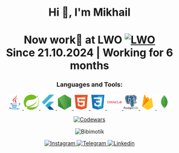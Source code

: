 <h1 align="center">Hi 👋, I'm Mikhail</h1>
<h1 align="center">Now work💼 at LWO 
  <a href="https://lwo.by" target="_blank"> <img src="https://firebasestorage.googleapis.com/v0/b/project-486c6.firebasestorage.app/o/lwo-logo.png?alt=media&token=89d6c1b2-0c82-4ada-8f4e-033e99ac1947" alt="LWO" width="40" height="40"/> </a> 
  <br>Since 21.10.2024 | Working for <span id="work-duration">6 months</span>
</h1>
<h3 align="center">Languages and Tools:</h3>
<p align="center"> 
  <a href="https://www.java.com" target="_blank"> <img src="https://raw.githubusercontent.com/devicons/devicon/master/icons/java/java-original.svg" alt="java" width="40" height="40"/> </a> 
  <a href="https://www.spring.com" target="_blank"> <img src="https://raw.githubusercontent.com/devicons/devicon/master/icons/spring/spring-original.svg" alt="spring" width="40" height="40"/> </a> 
  <a href="https://flutter.dev" target="_blank"> <img src="https://raw.githubusercontent.com/devicons/devicon/master/icons/flutter/flutter-original.svg" alt="flutter" width="40" height="40"/> </a> 
  <a href="https://nodejs.org" target="_blank"> <img src="https://raw.githubusercontent.com/devicons/devicon/master/icons/nodejs/nodejs-original.svg" alt="nodejs" width="40" height="40"/> </a> 
  <a href="https://www.w3.org/html/" target="_blank"> <img src="https://raw.githubusercontent.com/devicons/devicon/master/icons/html5/html5-original.svg" alt="html5" width="40" height="40"/> </a> 
  <a href="https://www.w3schools.com/css/" target="_blank"> <img src="https://raw.githubusercontent.com/devicons/devicon/master/icons/css3/css3-original.svg" alt="css3" width="40" height="40"/> </a> 
  <a href="https://www.oracle.com" target="_blank"> <img src="https://raw.githubusercontent.com/devicons/devicon/master/icons/oracle/oracle-original.svg" alt="oracle" width="40" height="40"/> </a> 
  <a href="https://www.postgresql.org" target="_blank"> <img src="https://raw.githubusercontent.com/devicons/devicon/master/icons/postgresql/postgresql-original-wordmark.svg" alt="postgresql" width="40" height="40"/> </a> 
  <a href="https://firebase.google.com/" target="_blank"> <img src="https://raw.githubusercontent.com/devicons/devicon/master/icons/firebase/firebase-original.svg" alt="firebase" width="40" height="40"/> </a> 
  <a href="https://www.mongodb.com/" target="_blank"> <img src="https://raw.githubusercontent.com/devicons/devicon/master/icons/mongodb/mongodb-original.svg" alt="html5" width="40" height="40"/> </a> 
</p>
<p align="center">
  <a href="https://www.codewars.com/users/Bibimotik" target="_blank"> <img src="https://www.codewars.com/users/Bibimotik/badges/large" alt="Codewars"/> </a> 
</p>
<p align="center">
  <img align="center" src="https://github-readme-stats.vercel.app/api/top-langs/?username=Bibimotik&layout=donut&theme=radical" alt="Bibimotik" />
</p>
<div align="center" id="badges">
  <a align="center" href="https://www.instagram.com/bibim0tik/">
    <img src="https://img.shields.io/badge/Instagram-orange?style=for-the-badge&logo=instagram&logoColor=white" alt="Instagram"/>
  </a>
  <a align="center" href="https://www.linkedin.com/in/mikhail-bankuzau-2519201ba/">
    <img src="https://img.shields.io/badge/Telegram-blue?style=for-the-badge&logo=telegram&logoColor=white" alt="Telegram"/>
  </a>
  <a align="center" href="https://www.linkedin.com/in/mikhail-bankuzau-2519201ba/">
    <img src="https://img.shields.io/badge/Linkedin-blue?style=for-the-badge&logoColor=white" alt="Linkedin"/>
  </a>
</div>
